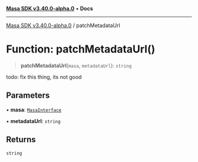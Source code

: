 [**Masa SDK v3.40.0-alpha.0**](../README.md) • **Docs**

***

[Masa SDK v3.40.0-alpha.0](../globals.md) / patchMetadataUrl

# Function: patchMetadataUrl()

> **patchMetadataUrl**(`masa`, `metadataUrl`): `string`

todo: fix this thing, its not good

## Parameters

• **masa**: [`MasaInterface`](../interfaces/MasaInterface.md)

• **metadataUrl**: `string`

## Returns

`string`
